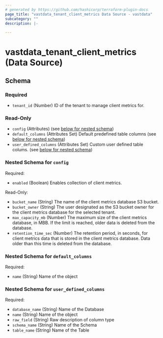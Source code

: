 ```yaml
---
# generated by https://github.com/hashicorp/terraform-plugin-docs
page_title: "vastdata_tenant_client_metrics Data Source - vastdata"
subcategory: ""
description: |-
  
---
```


# vastdata_tenant_client_metrics (Data Source)





<!-- schema generated by tfplugindocs -->
## Schema

### Required

- `tenant_id` (Number) ID of the tenant to manage client metrics for.

### Read-Only

- `config` (Attributes) (see [below for nested schema](#nestedatt--config))
- `default_columns` (Attributes Set) Default predefined table columns (see [below for nested schema](#nestedatt--default_columns))
- `user_defined_columns` (Attributes Set) Custom user defined table colums. (see [below for nested schema](#nestedatt--user_defined_columns))

<a id="nestedatt--config"></a>
### Nested Schema for `config`

Required:

- `enabled` (Boolean) Enables collection of client metrics.

Read-Only:

- `bucket_name` (String) The name of the client metrics database S3 bucket.
- `bucket_owner` (String) The user designated as the S3 bucket owner for the client metrics database for the selected tenant.
- `max_capacity_mb` (Number) The maximum size of the client metrics database, in MBB. If the limit is reached, older data is deleted from the database.
- `retention_time_sec` (Number) The retention period, in seconds, for client metrics data that is stored in the client metrics database. Data older than this time is deleted from the database.


<a id="nestedatt--default_columns"></a>
### Nested Schema for `default_columns`

Required:

- `name` (String) Name of the object


<a id="nestedatt--user_defined_columns"></a>
### Nested Schema for `user_defined_columns`

Required:

- `database_name` (String) Name of the Database
- `name` (String) Name of the object
- `raw_field` (String) Raw description of column type
- `schema_name` (String) Name of the Schema
- `table_name` (String) Name of the Table
